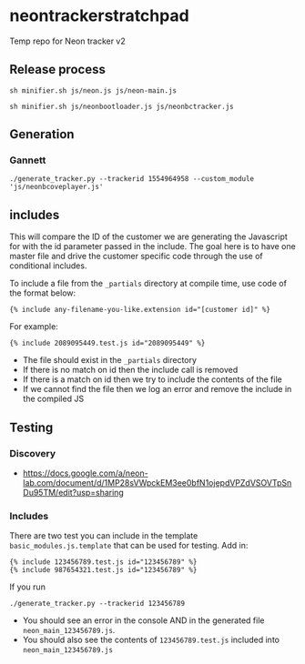 # neontrackerstratchpad

Temp repo for Neon tracker v2

## Release process 

```sh minifier.sh js/neon.js js/neon-main.js```

```sh minifier.sh js/neonbootloader.js js/neonbctracker.js```

## Generation

### Gannett

```./generate_tracker.py --trackerid 1554964958 --custom_module 'js/neonbcoveplayer.js'```

## includes

This will compare the ID of the customer we are generating the Javascript for with the id parameter passed in the include. The goal here is to have one master file and drive the customer specific code through the use of conditional includes.

To include a file from the `_partials` directory at compile time, use code of the format below:

```
{% include any-filename-you-like.extension id="[customer id]" %}
```

For example:

```
{% include 2089095449.test.js id="2089095449" %}
```

- The file should exist in the `_partials` directory
- If there is no match on id then the include call is removed
- If there is a match on id then we try to include the contents of the file
- If we cannot find the file then we log an error and remove the include in the compiled JS

## Testing

### Discovery

- https://docs.google.com/a/neon-lab.com/document/d/1MP28sVWpckEM3ee0bfN1ojepdVPZdVSOVTpSnDu95TM/edit?usp=sharing

### Includes

There are two test you can include in the template `basic_modules.js.template` that can be used for testing. Add in:

```
{% include 123456789.test.js id="123456789" %}
{% include 987654321.test.js id="123456789" %}
```

If you run

```
./generate_tracker.py --trackerid 123456789
```

- You should see an error in the console AND in the generated file `neon_main_123456789.js`.
- You should also see the contents of `123456789.test.js` included into `neon_main_123456789.js`
